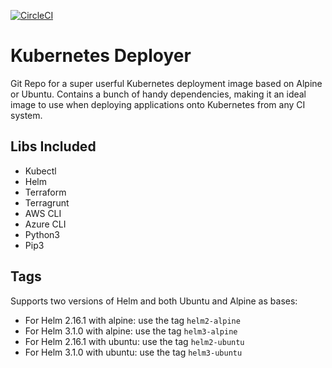 [![CircleCI](https://circleci.com/gh/colibridigital/kubernetes-deployer.svg?style=svg)](https://circleci.com/gh/colibridigital/kubernetes-deployer)

# Kubernetes Deployer
Git Repo for a super userful Kubernetes deployment image based on Alpine or Ubuntu.  Contains a bunch of handy dependencies, making it an ideal image to use when deploying applications onto Kubernetes from any CI system.

## Libs Included
- Kubectl
- Helm
- Terraform
- Terragrunt
- AWS CLI
- Azure CLI
- Python3
- Pip3

## Tags
Supports two versions of Helm and both Ubuntu and Alpine as bases:
- For Helm 2.16.1 with alpine: use the tag `helm2-alpine`
- For Helm 3.1.0 with alpine: use the tag `helm3-alpine`
- For Helm 2.16.1 with ubuntu: use the tag `helm2-ubuntu`
- For Helm 3.1.0 with ubuntu: use the tag `helm3-ubuntu`

